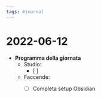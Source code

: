 ```yaml
---
tags: #journal
---
```

# 2022-06-12

- **Programma della giornata**
	- Studio:
		- [ ] 
	- Faccende:
		- [ ] Completa setup Obsidian


